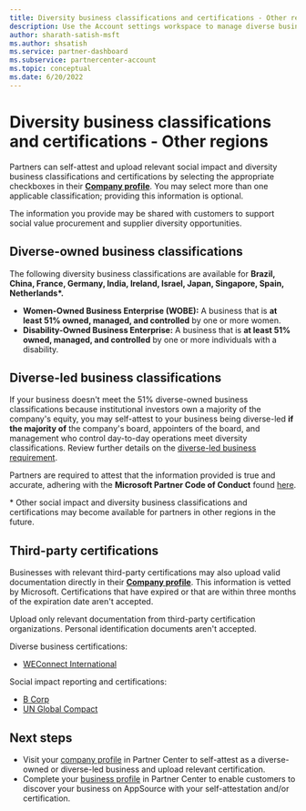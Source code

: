 ```yaml
---
title: Diversity business classifications and certifications - Other regions
description: Use the Account settings workspace to manage diverse business classifications and certifications for other regions at Partner Center.
author: sharath-satish-msft
ms.author: shsatish
ms.service: partner-dashboard
ms.subservice: partnercenter-account
ms.topic: conceptual
ms.date: 6/20/2022
---
```


# Diversity business classifications and certifications - Other regions

Partners can self-attest and upload relevant social impact and diversity business classifications and certifications by selecting the appropriate checkboxes in their [**Company profile**](https://partner.microsoft.com/dashboard/account/v3/companyprofile). You may select more than one applicable classification; providing this information is optional.

The information you provide may be shared with customers to support social value procurement and supplier diversity opportunities.

## Diverse-owned business classifications

The following diversity business classifications are available for **Brazil, China, France, Germany, India, Ireland, Israel, Japan, Singapore, Spain, Netherlands\*.**

- **Women-Owned Business Enterprise (WOBE):** A business that is **at least 51% owned, managed, and controlled** by one or more women.
- **Disability-Owned Business Enterprise:** A business that is **at least 51% owned, managed, and controlled** by one or more individuals with a disability.

## Diverse-led business classifications

If your business doesn't meet the 51% diverse-owned business classifications because institutional investors own a majority of the company's equity, you may self-attest to your business being diverse-led **if the majority of** the company's board, appointers of the board, and management who control day-to-day operations meet diversity classifications. Review further details on the [diverse-led business requirement](./diversity-business-classifications-certs.md).

Partners are required to attest that the information provided is true and accurate, adhering with the **Microsoft Partner Code of Conduct** found [here](https://www.microsoft.com/legal/compliance/anticorruption/trustworthy-representatives).

\* Other social impact and diversity business classifications and certifications may become available for partners in other regions in the future.

## Third-party certifications

Businesses with relevant third-party certifications may also upload valid documentation directly in their [**Company profile**](https://partner.microsoft.com/dashboard/account/v3/companyprofile). This information is vetted by Microsoft. Certifications that have expired or that are within three months of the expiration date aren't accepted.

Upload only relevant documentation from third-party certification organizations. Personal identification documents aren't accepted.

Diverse business certifications:

- [WEConnect International](https://weconnectinternational.org/)

Social impact reporting and certifications:

- [B Corp](https://www.bcorporation.net/certification)
- [UN Global Compact](https://unglobalcompact.org/)

## Next steps

- Visit your [company profile](https://partner.microsoft.com/dashboard/account/v3/companyprofile) in Partner Center to self-attest as a diverse-owned or diverse-led business and upload relevant certification.
- Complete your [business profile](./create-a-marketing-profile.md) in Partner Center to enable customers to discover your business on AppSource with your self-attestation and/or certification.
